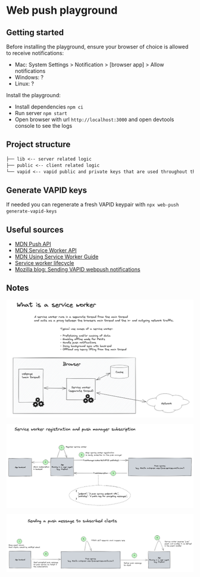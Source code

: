 # Web push playground

## Getting started

Before installing the playground, ensure your browser of choice is allowed to receive notifications:

- Mac: System Settings > Notification > [browser app] > Allow notifications
- Windows: ?
- Linux: ?

Install the playground:

- Install dependencies `npm ci`
- Run server `npm start`
- Open browser with url `http://localhost:3000` and open devtools console to see the logs

## Project structure

```markdown
├── lib <-- server related logic
├── public <-- client related logic
└── vapid <-- vapid public and private keys that are used throughout the project
```

## Generate VAPID keys

If needed you can regenerate a fresh VAPID keypair with `npx web-push generate-vapid-keys`

## Useful sources

- [MDN Push API](https://developer.mozilla.org/en-US/docs/Web/API/Push_API)
- [MDN Service Worker API](https://developer.mozilla.org/en-US/docs/Web/API/Service_Worker_API)
- [MDN Using Service Worker Guide](https://developer.mozilla.org/en-US/docs/Web/API/Service_Worker_API/Using_Service_Workers)
- [Service worker lifecycle](https://web.dev/service-worker-lifecycle/)
- [Mozilla blog: Sending VAPID webpush notifications](https://blog.mozilla.org/services/2016/08/23/sending-vapid-identified-webpush-notifications-via-mozillas-push-service/)

## Notes

![What is a service worker](/notes/what-is-a-service-worker.png)

![Registration and subscription](/notes/registration-and-subscription.png)

![Sending a push message](/notes/sending-a-push-message.png)

